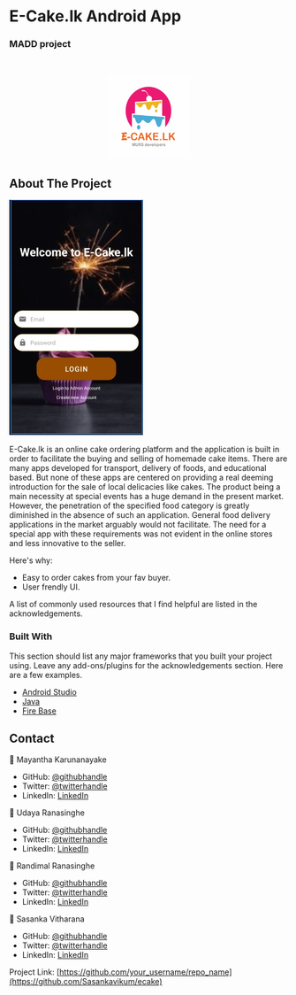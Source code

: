 # E-Cake.lk Android App
### MADD project 
<!-- PROJECT LOGO -->
<br />
<p align="center">
    <img src="images/logo.jpeg" alt="Logo" width="150" height="150">
</p>


<!-- ABOUT THE PROJECT -->
## About The Project

<img src="images/screenshot.jpeg" alt="Logging Pag" class="center">

E-Cake.lk is an online cake ordering platform and the application is built in order to facilitate the buying and selling of homemade cake items. There are many apps developed for transport, delivery of foods, and educational based. But none of these apps are centered on providing a real deeming introduction for the sale of local delicacies like cakes. The product being a main necessity at special events has a huge demand in the present market. However, the penetration of the specified food category is greatly diminished in the absence of such an application. General food delivery applications in the market arguably would not facilitate. The need for a special app with these requirements was not evident in the online stores and less innovative to the seller.

Here's why:
* Easy to order cakes from your fav buyer.
* User frendly UI.

A list of commonly used resources that I find helpful are listed in the acknowledgements.

### Built With

This section should list any major frameworks that you built your project using. Leave any add-ons/plugins for the acknowledgements section. Here are a few examples.
* [Android Studio](https://developer.android.com/studio)
* [Java](https://www.oracle.com/java/)
* [Fire Base](https://firebase.google.com/)



<!-- CONTACT -->
## Contact

👤 Mayantha Karunanayake
- GitHub: [@githubhandle](https://github.com/KMSMKarunanayake)
- Twitter: [@twitterhandle]()
- LinkedIn: [LinkedIn]()

👤 Udaya Ranasinghe
- GitHub: [@githubhandle](https://github.com/UdayaR92)
- Twitter: [@twitterhandle]()
- LinkedIn: [LinkedIn]()

👤 Randimal Ranasinghe
- GitHub: [@githubhandle](https://github.com/RMRandi)
- Twitter: [@twitterhandle]()
- LinkedIn: [LinkedIn](http://linkedin.com/in/randimal-ranasinghe-8a284a167)

👤 Sasanka Vitharana
- GitHub: [@githubhandle](https://github.com/Sasankavikum)
- Twitter: [@twitterhandle](https://twitter.com/SasaVikum)
- LinkedIn: [LinkedIn](https://www.linkedin.com/in/sasanka-vitharana-607768181/)

Project Link: [https://github.com/your_username/repo_name](https://github.com/Sasankavikum/ecake)
